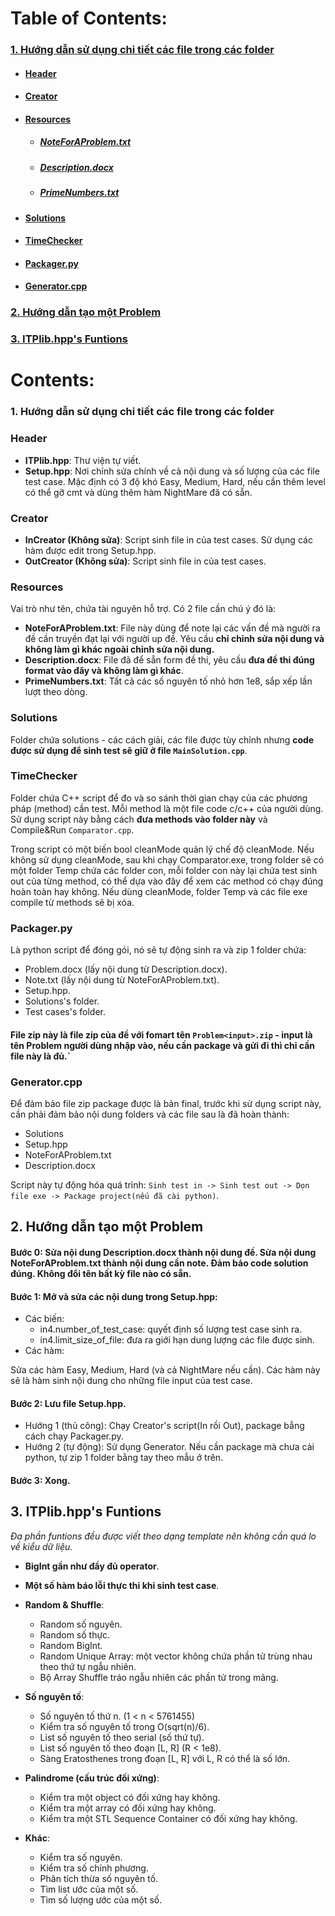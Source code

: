 ﻿# Table of Contents:
### [1. Hướng dẫn sử dụng chi tiết các file trong các folder](#1)

- #### [Header](#11)
- #### [Creator](#12)
- #### [Resources](#13)

  - ##### [NoteForAProblem.txt](#131)
  - ##### [Description.docx](#132)
  - ##### [PrimeNumbers.txt](#133)

- #### [Solutions](#14)
- #### [TimeChecker](#15)
- #### [Packager.py](#16)
- #### [Generator.cpp](#17)

### [2. Hướng dẫn tạo một Problem](#2)

### [3. ITPlib.hpp's Funtions](#3)

# Contents:  

<a name = "1"></a>
### 1. Hướng dẫn sử dụng chi tiết các file trong các folder

<a name = "11"></a>
### Header
<a name = "111"></a>
- **ITPlib.hpp**: 
       Thư viện tự viết.
<a name = "112"></a>
- **Setup.hpp**: 
       Nơi chỉnh sửa chính về cả nội dung và số lượng của các file test case. Mặc định có 3 độ khó Easy, Medium, Hard, nếu cần thêm level có thể gỡ cmt và dùng thêm hàm NightMare đã có sẵn.
<a name = "12"></a>
### Creator
- **InCreator (Không sửa)**:
       Script sinh file in của test cases. Sử dụng các hàm được edit trong Setup.hpp.
- **OutCreator (Không sửa)**:
       Script sinh file in của test cases.
<a name = "13"></a>
### Resources

Vai trò như tên, chứa tài nguyên hỗ trợ. Có 2 file cần chú ý đó là:
<a name = "131"></a>
- **NoteForAProblem.txt**: 
       File này dùng để note lại các vấn đề mà người ra đề cần truyền đạt lại với người up đề. Yêu cầu **chỉ chỉnh sửa nội dung và không làm gì khác ngoài chỉnh sửa nội dung.**
<a name = "132"></a>
- **Description.docx**: 
       File đã để sẵn form đề thi, yêu cầu **đưa đề thi đúng format vào đây và không làm gì khác**.
<a name = "133"></a>
- **PrimeNumbers.txt**:
       Tất cả các số nguyên tố nhỏ hơn 1e8, sắp xếp lần lượt theo dòng.
<a name = "14"></a>
### Solutions 
Folder chứa solutions - các cách giải, các file được tùy chỉnh nhưng **code được sử dụng để sinh test sẽ giữ ở file `MainSolution.cpp`**.
<a name = "15"></a>

### TimeChecker
Folder chứa C++ script để đo và so sánh thời gian chạy của các phương pháp (method) cần test. Mỗi method là một file code c/c++ của người dùng. Sử dụng script này bằng cách **đưa methods vào folder này** và Compile&Run `Comparator.cpp`.


Trong script có một biến bool cleanMode quản lý chế độ cleanMode. Nếu không sử dụng cleanMode, sau khi chạy Comparator.exe, trong folder sẽ có một folder Temp chứa các folder con, mỗi folder con này lại chứa test sinh out của từng method, có thể dựa vào đây để xem các method có chạy đúng hoàn toàn hay không. Nếu dùng cleanMode, folder Temp và các file exe compile từ methods sẽ bị xóa.

<a name = "16"></a>
### Packager.py
Là python script để đóng gói, nó sẽ tự động sinh ra và zip 1 folder chứa:

- Problem.docx (lấy nội dung từ Description.docx).
- Note.txt (lấy nội dung từ NoteForAProblem.txt).
- Setup.hpp.
- Solutions's folder.
- Test cases's folder.

#### File zip này là file zip của đề với fomart tên `Problem<input>.zip` - input là tên Problem người dùng nhập vào, nếu cần package và gửi đi thì chỉ cần file này là đủ.`

<a name = "17"></a>

### Generator.cpp

Để đảm bảo file zip package được là bản final, trước khi sử dụng script này, cần phải đảm bảo nội dung folders và các file sau là đã hoàn thành:

- Solutions
- Setup.hpp
- NoteForAProblem.txt
- Description.docx

Script này tự động hóa quá trình: `Sinh test in -> Sinh test out -> Dọn file exe -> Package project(nếu đã cài python)`. 

<a name = "2"></a>
## 2. Hướng dẫn tạo một Problem

#### Bước 0: Sửa nội dung Description.docx thành nội dung đề. Sửa nội dung NoteForAProblem.txt thành nội dung cần note. Đảm bảo code solution đúng. Không đổi tên bất kỳ file nào có sẵn.

#### Bước 1: Mở và sửa các nội dung trong Setup.hpp:
- Các biến:
  - in4.number_of_test_case: quyết định số lượng test case sinh ra.
  - in4.limit_size_of_file: đưa ra giới hạn dung lượng các file được sinh.
- Các hàm: 

Sửa các hàm Easy, Medium, Hard (và cả NightMare nếu cần). Các hàm này sẽ là hàm sinh nội dung cho những file input của test case.
       
#### Bước 2: Lưu file Setup.hpp. 

- Hướng 1 (thủ công): Chạy Creator's script(In rồi Out), package bẳng cách chạy Packager.py.
- Hướng 2 (tự động): Sử dụng Generator. Nếu cần package mà chưa cài python, tự zip 1 folder bằng tay theo mẫu ở trên.

#### Bước 3: Xong.

<a name = "3"></a>
## 3. ITPlib.hpp's Funtions

*Đa phần funtions đều được viết theo dạng template nên không cần quá lo về kiểu dữ liệu.*

- **BigInt gần như đầy đủ operator**.

- **Một số hàm báo lỗi thực thi khi sinh test case**.

- **Random & Shuffle**:
  - Random số nguyên.
  - Random số thực.
  - Random BigInt.
  - Random Unique Array: một vector không chứa phần tử trùng nhau theo thứ tự ngẫu nhiên.
  - Bộ Array Shuffle tráo ngẫu nhiên các phần tử trong mảng.

- **Số nguyên tố**:
  - Số nguyên tố thứ n. (1 < n < 5761455)
  - Kiểm tra số nguyên tố trong O(sqrt(n)/6).
  - List số nguyên tố theo serial (số thứ tự).
  - List số nguyên tố theo đoạn [L, R] (R < 1e8).
  - Sàng Eratosthenes trong đoạn [L, R] với L, R có thể là số lớn.

- **Palindrome (cấu trúc đối xứng)**:
  - Kiểm tra một object có đối xứng hay không.
  - Kiểm tra một array có đối xứng hay không.
  - Kiểm tra một STL Sequence Container có đối xứng hay không.

- **Khác**:
  - Kiểm tra số nguyên.
  - Kiểm tra số chính phương.
  - Phân tích thừa số nguyên tố.
  - Tìm list ước của một số.
  - Tìm số lượng ước của một số.
